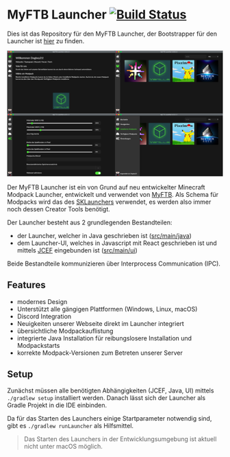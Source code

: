 # MyFTB Launcher [![Build Status](https://dev.azure.com/MyFTB/MyFTB%20Launcher/_apis/build/status/MyFTB.launcher?branchName=master)](https://dev.azure.com/MyFTB/MyFTB%20Launcher/_build/latest?definitionId=1&branchName=master)

Dies ist das Repository für den MyFTB Launcher, der Bootstrapper für den Launcher ist [hier](https://github.com/MyFTB/launcher-bootstrap) zu finden.

![Launcher Übersicht](readme/launcher-overview.png)

Der MyFTB Launcher ist ein von Grund auf neu entwickelter Minecraft Modpack Launcher, entwickelt und verwendet von [MyFTB](https://myftb.de). Als Schema für Modpacks wird das des [SKLaunchers](https://github.com/SKCraft/Launcher) verwendet, es werden also immer noch dessen Creator Tools benötigt.

Der Launcher besteht aus 2 grundlegenden Bestandteilen:

- der Launcher, welcher in Java geschrieben ist ([src/main/java](src/main/java))
- dem Launcher-UI, welches in Javascript mit React geschrieben ist und mittels [JCEF](https://bitbucket.org/chromiumembedded/java-cef/src/master/) eingebunden ist ([src/main/ui](src/main/ui))

Beide Bestandteile kommunizieren über Interprocess Communication (IPC).

## Features

- modernes Design
- Unterstützt alle gängigen Plattformen (Windows, Linux, macOS)
- Discord Integration
- Neuigkeiten unserer Webseite direkt im Launcher integriert
- übersichtliche Modpackauflistung
- integrierte Java Installation für reibungslosere Installation und Modpackstarts
- korrekte Modpack-Versionen zum Betreten unserer Server

## Setup

Zunächst müssen alle benötigten Abhängigkeiten (JCEF, Java, UI) mittels `./gradlew setup` installiert werden.
Danach lässt sich der Launcher als Gradle Projekt in die IDE einbinden.

Da für das Starten des Launchers einige Startparameter notwendig sind, gibt es `./gradlew runLauncher` als Hilfsmittel.

> Das Starten des Launchers in der Entwicklungsumgebung ist aktuell nicht unter macOS möglich.